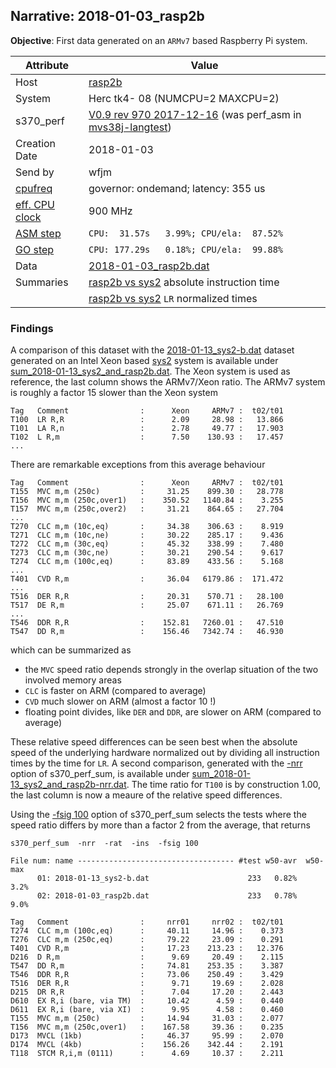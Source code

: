 ## Narrative: 2018-01-03_rasp2b

**Objective**: First data generated on an `ARMv7` based Raspberry Pi system.

| Attribute | Value |
| --------- | ----- |
| Host   | [rasp2b](hostinfo_rasp2b.md) |
| System | Herc tk4- 08 (NUMCPU=2 MAXCPU=2) |
| s370_perf | [V0.9  rev  970  2017-12-16](https://github.com/wfjm/mvs38j-langtest/blob/2cc62bf/tests/perf_asm.asm) (was perf_asm in [mvs38j-langtest](https://github.com/wfjm/mvs38j-langtest/)) |
| Creation Date | 2018-01-03 |
| Send by | wfjm |
| [cpufreq](README_narr.md#user-content-cpufreq) | governor: ondemand; latency: 355 us |
| [eff. CPU clock](README_narr.md#user-content-effclk) | 900 MHz |
| [ASM step](README_narr.md#user-content-asm) | `CPU:  31.57s   3.99%; CPU/ela:  87.52%` |
| [GO step](README_narr.md#user-content-go)   | `CPU: 177.29s   0.18%; CPU/ela:  99.88%` |
| Data | [2018-01-03_rasp2b.dat](../data/2018-01-03_rasp2b.dat) |
| Summaries | [rasp2b vs sys2](sum_2018-01-13_sys2_and_rasp2b.dat) absolute instruction time |
|           | [rasp2b vs sys2](sum_2018-01-13_sys2_and_rasp2b-nrr.dat) `LR` normalized times |

### Findings

A comparison of this dataset with the
[2018-01-13_sys2-b.dat](../data/2018-01-13_sys2-b.dat) dataset generated on
an Intel Xeon based [sys2](hostinfo_sys2.md) system is available under
[sum_2018-01-13_sys2_and_rasp2b.dat](sum_2018-01-13_sys2_and_rasp2b.dat).
The Xeon system is used as reference, the last column shows the ARMv7/Xeon
ratio.
The ARMv7 system is roughly a factor 15 slower than the Xeon system
```
Tag   Comment                :      Xeon     ARMv7 :  t02/t01
T100  LR R,R                 :      2.09     28.98 :   13.866
T101  LA R,n                 :      2.78     49.77 :   17.903
T102  L R,m                  :      7.50    130.93 :   17.457
...
```

There are remarkable exceptions from this average behaviour
```
Tag   Comment                :      Xeon     ARMv7 :  t02/t01
T155  MVC m,m (250c)         :     31.25    899.30 :   28.778
T156  MVC m,m (250c,over1)   :    350.52   1140.84 :    3.255
T157  MVC m,m (250c,over2)   :     31.21    864.65 :   27.704
...
T270  CLC m,m (10c,eq)       :     34.38    306.63 :    8.919
T271  CLC m,m (10c,ne)       :     30.22    285.17 :    9.436
T272  CLC m,m (30c,eq)       :     45.32    338.99 :    7.480
T273  CLC m,m (30c,ne)       :     30.21    290.54 :    9.617
T274  CLC m,m (100c,eq)      :     83.89    433.56 :    5.168
...
T401  CVD R,m                :     36.04   6179.86 :  171.472
...
T516  DER R,R                :     20.31    570.71 :   28.100
T517  DE R,m                 :     25.07    671.11 :   26.769
...
T546  DDR R,R                :    152.81   7260.01 :   47.510
T547  DD R,m                 :    156.46   7342.74 :   46.930
```

which can be summarized as
- the `MVC` speed ratio depends strongly in the overlap situation of the
  two involved memory areas
- `CLC` is faster on ARM (compared to average)
- `CVD` much slower on ARM (almost a factor 10 !)
- floating point divides, like `DER` and `DDR`, are slower on ARM
  (compared to average)

These relative speed differences can be seen best when the absolute
speed of the underlying hardware normalized out by dividing all
instruction times by the time for `LR`. A second comparison,
generated with the [-nrr](../doc/s370_perf_sum.md#user-content-opt-nrr)
option of s370_perf_sum, is available under
[sum_2018-01-13_sys2_and_rasp2b-nrr.dat](sum_2018-01-13_sys2_and_rasp2b-nrr.dat).
The time ratio for `T100` is by construction 1.00, the last column
is now a meaure of the relative speed differences.

Using the [-fsig 100](../doc/s370_perf_sum.md#user-content-opt-fsig)
option of s370_perf_sum selects the tests where the speed ratio differs
by more than a factor 2 from the average, that returns
```
s370_perf_sum  -nrr  -rat  -ins  -fsig 100

File num: name ----------------------------------- #test w50-avr  w50-max
      01: 2018-01-13_sys2-b.dat                      233   0.82%     3.2%
      02: 2018-01-03_rasp2b.dat                      233   0.78%     9.0%

Tag   Comment                :     nrr01     nrr02 :  t02/t01
T274  CLC m,m (100c,eq)      :     40.11     14.96 :    0.373
T276  CLC m,m (250c,eq)      :     79.22     23.09 :    0.291
T401  CVD R,m                :     17.23    213.23 :   12.376
D216  D R,m                  :      9.69     20.49 :    2.115
T547  DD R,m                 :     74.81    253.35 :    3.387
T546  DDR R,R                :     73.06    250.49 :    3.429
T516  DER R,R                :      9.71     19.69 :    2.028
D215  DR R,R                 :      7.04     17.20 :    2.443
D610  EX R,i (bare, via TM)  :     10.42      4.59 :    0.440
D611  EX R,i (bare, via XI)  :      9.95      4.58 :    0.460
T155  MVC m,m (250c)         :     14.94     31.03 :    2.077
T156  MVC m,m (250c,over1)   :    167.58     39.36 :    0.235
D173  MVCL (1kb)             :     46.37     95.99 :    2.070
D174  MVCL (4kb)             :    156.26    342.44 :    2.191
T118  STCM R,i,m (0111)      :      4.69     10.37 :    2.211
```

